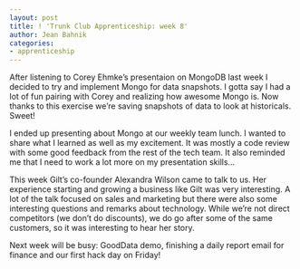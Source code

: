 ```yaml
---
layout: post
title: ! 'Trunk Club Apprenticeship: week 8'
author: Jean Bahnik
categories:
- apprenticeship
---
```

After listening to Corey Ehmke’s presentaion on MongoDB last week I decided to try and implement Mongo for data snapshots. I gotta say I had a lot of fun pairing with Corey and realizing how awesome Mongo is. Now thanks to this exercise we’re saving snapshots of data to look at historicals. Sweet!

<!-- more -->

I ended up presenting about Mongo at our weekly team lunch. I wanted to share what I learned as well as my excitement. It was mostly a code review with some good feedback from the rest of the tech team. It also reminded me that I need to work a lot more on my presentation skills…

This week Gilt’s co-founder Alexandra Wilson came to talk to us. Her experience starting and growing a business like Gilt was very interesting. A lot of the talk focused on sales and marketing but there were also some interesting questions and remarks about technology. While we’re not direct competitors (we don’t do discounts), we do go after some of the same customers, so it was interesting to hear her story.

Next week will be busy: GoodData demo, finishing a daily report email for finance and our first hack day on Friday!
